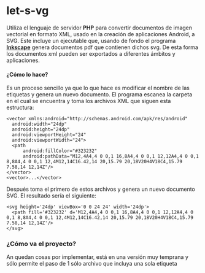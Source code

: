 # let-s-vg
Utiliza el lenguaje de servidor **PHP** para convertir documentos de imagen vectorial en formato XML, usado en la 
creación de aplicaciones Android, a SVG. Este incluye un ejecutable que, usando de fondo el programa [**Inkscape**](https://inkscape.org/en/)
genera documentos pdf que contienen dichos svg.
De esta forma los documentos xml pueden ser exportados a diferentes ámbitos y aplicaciones.
#### ¿Cómo lo hace?

Es un proceso sencillo ya que lo que hace es modificar el nombre de las etiquetas y genera un nuevo documento.
El programa escanea la carpeta en el cual se encuentra y toma los archivos XML que siguen esta estructura:
  ```
<vector xmlns:android="http://schemas.android.com/apk/res/android"
    android:width="24dp"
    android:height="24dp"
    android:viewportHeight="24"
    android:viewportWidth="24">
    <path
        android:fillColor="#323232"
        android:pathData="M12,4A4,4 0 0,1 16,8A4,4 0 0,1 12,12A4,4 0 0,1 8,8A4,4 0 0,1 12,4M12,14C16.42,14 20,15.79 20,18V20H4V18C4,15.79 7.58,14 12,14Z"/>
</vector>
<vector>...</vector>

  ```
  Después toma el primero de estos archivos y  genera un nuevo documento SVG. El resultado sería el siguiente:
  ```
  <svg height='24dp' viewBox='0 0 24 24' width='24dp'> 
    <path fill='#323232' d='M12,4A4,4 0 0,1 16,8A4,4 0 0,1 12,12A4,4 0 0,1 8,8A4,4 0 0,1 12,4M12,14C16.42,14 20,15.79 20,18V20H4V18C4,15.79 7.58,14 12,14Z'/>
  </svg>
  
  ```
### ¿Cómo va el proyecto?
An quedan cosas por implementar, está en una versión muy temprana  y sólo permite el paso de 1 sólo archivo que incluya una sola etiqueta <path>
